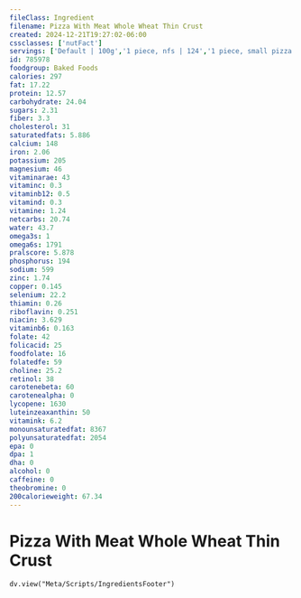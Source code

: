 ```yaml
---
fileClass: Ingredient
filename: Pizza With Meat Whole Wheat Thin Crust
created: 2024-12-21T19:27:02-06:00
cssclasses: ['nutFact']
servings: ['Default | 100g','1 piece, nfs | 124','1 piece, small pizza | 86','1 piece, medium pizza | 88','1 piece, large pizza | 124','1 piece, extra-large pizza | 134','1 personal size pizza (5-7" diameter) | 184','1 small pizza (8-10" diameter) | 516','1 medium pizza (11-12" diameter) | 707','1 large pizza (13-15" diameter) | 996']
id: 785978
foodgroup: Baked Foods
calories: 297
fat: 17.22
protein: 12.57
carbohydrate: 24.04
sugars: 2.31
fiber: 3.3
cholesterol: 31
saturatedfats: 5.886
calcium: 148
iron: 2.06
potassium: 205
magnesium: 46
vitaminarae: 43
vitaminc: 0.3
vitaminb12: 0.5
vitamind: 0.3
vitamine: 1.24
netcarbs: 20.74
water: 43.7
omega3s: 1
omega6s: 1791
pralscore: 5.878
phosphorus: 194
sodium: 599
zinc: 1.74
copper: 0.145
selenium: 22.2
thiamin: 0.26
riboflavin: 0.251
niacin: 3.629
vitaminb6: 0.163
folate: 42
folicacid: 25
foodfolate: 16
folatedfe: 59
choline: 25.2
retinol: 38
carotenebeta: 60
carotenealpha: 0
lycopene: 1630
luteinzeaxanthin: 50
vitamink: 6.2
monounsaturatedfat: 8367
polyunsaturatedfat: 2054
epa: 0
dpa: 1
dha: 0
alcohol: 0
caffeine: 0
theobromine: 0
200calorieweight: 67.34
---
```


# Pizza With Meat Whole Wheat Thin Crust

```dataviewjs
dv.view("Meta/Scripts/IngredientsFooter")
```